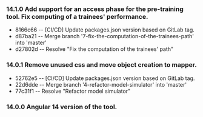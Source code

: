### 14.1.0 Add support for an access phase for the pre-training tool. Fix computing of a trainees' performance.
* 8166c66 -- [CI/CD] Update packages.json version based on GitLab tag.
* d87ba21 -- Merge branch '7-fix-the-computation-of-the-trainees-path' into 'master'
* d27802d -- Resolve "Fix the computation of the trainees' path"
### 14.0.1 Remove unused css and move object creation to mapper.
* 52762e5 -- [CI/CD] Update packages.json version based on GitLab tag.
* 22d6dde -- Merge branch '4-refactor-model-simulator' into 'master'
* 77c31f1 -- Resolve "Refactor model simulator"
### 14.0.0 Angular 14 version of the tool.
